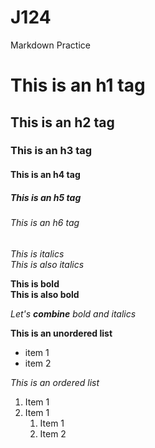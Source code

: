 # J124
Markdown Practice

# This is an h1 tag
## This is an h2 tag
### This is an h3 tag
#### This is an h4 tag
##### This is an h5 tag
###### This is an h6 tag

*This is italics* <br>
_This is also italics_

**This is bold** <br>
__This is also bold__

_Let's **combine** bold and italics_

**This is an unordered list**
* item 1
* item 2

*This is an ordered list*
1. Item 1
2. Item 1
     1. Item 1
     2. Item 2
